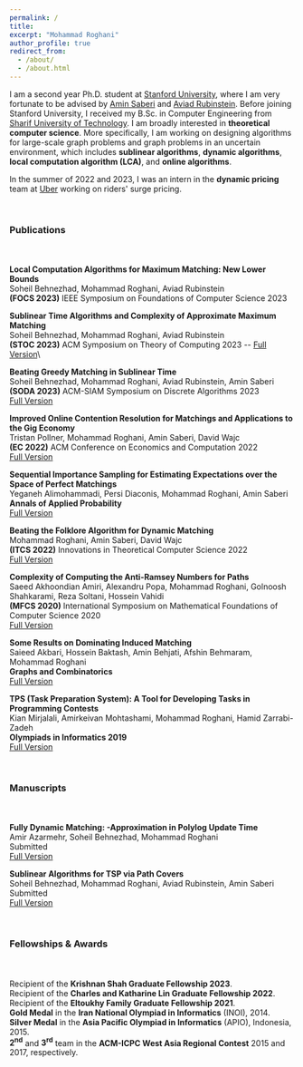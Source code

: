 ```yaml
---
permalink: /
title:
excerpt: "Mohammad Roghani"
author_profile: true
redirect_from: 
  - /about/
  - /about.html
---
```

I am a second year Ph.D. student at [Stanford University](https://www.stanford.edu/), where I am very fortunate to be advised by [Amin Saberi](https://web.stanford.edu/~saberi/) and [Aviad Rubinstein](https://cs.stanford.edu/~aviad/). Before joining Stanford University, I received my B.Sc. in Computer Engineering from [Sharif University of Technology](https://en.sharif.edu/). I am broadly interested in **theoretical computer science**. More specifically, I am working on designing algorithms for large-scale graph problems and graph problems in an uncertain environment, which includes **sublinear algorithms**, **dynamic algorithms**, **local computation algorithm (LCA)**, and **online algorithms**. 

In the summer of 2022 and 2023, I was an intern in the **dynamic pricing** team at [Uber](https://www.uber.com/) working on riders' surge pricing.

<br>

### Publications

<div style="line-height:150%;">
    <br>
</div>


**Local Computation Algorithms for Maximum Matching: New Lower Bounds** \
  Soheil Behnezhad, Mohammad Roghani, Aviad Rubinstein\
  **(FOCS 2023)** IEEE Symposium on Foundations of Computer Science 2023

**Sublinear Time Algorithms and Complexity of Approximate Maximum Matching** \
  Soheil Behnezhad, Mohammad Roghani, Aviad Rubinstein\
  **(STOC 2023)** ACM Symposium on Theory of Computing 2023 -- [Full Version](https://arxiv.org/abs/2211.15843)\

**Beating Greedy Matching in Sublinear Time** \
  Soheil Behnezhad, Mohammad Roghani, Aviad Rubinstein, Amin Saberi\
  **(SODA 2023)** ACM-SIAM Symposium on Discrete Algorithms 2023\
  [Full Version](https://arxiv.org/abs/2206.13057)

**Improved Online Contention Resolution for Matchings and Applications to the Gig Economy**\
  Tristan Pollner, Mohammad Roghani, Amin Saberi, David Wajc\
  **(EC 2022)** ACM Conference on Economics and Computation 2022\
  [Full Version](https://arxiv.org/abs/2205.08667)

**Sequential Importance Sampling for Estimating Expectations over the Space of Perfect Matchings**\
  Yeganeh Alimohammadi, Persi Diaconis, Mohammad Roghani, Amin Saberi\
  **Annals of Applied Probability**\
  [Full Version](https://arxiv.org/abs/2107.00850)

**Beating the Folklore Algorithm for Dynamic Matching**\
  Mohammad Roghani, Amin Saberi, David Wajc\
  **(ITCS 2022)** Innovations in Theoretical Computer Science 2022\
  [Full Version](https://arxiv.org/abs/2106.10321)

**Complexity of Computing the Anti-Ramsey Numbers for Paths**\
  Saeed Akhoondian Amiri, Alexandru Popa, Mohammad Roghani, Golnoosh Shahkarami, Reza Soltani, Hossein Vahidi\
  **(MFCS 2020)** International Symposium on Mathematical Foundations of Computer Science 2020\
  [Full Version](https://arxiv.org/abs/1810.08004)

**Some Results on Dominating Induced Matching**\
  Saieed Akbari, Hossein Baktash, Amin Behjati, Afshin Behmaram, Mohammad Roghani\
  **Graphs and Combinatorics**\
  [Full Version](https://arxiv.org/abs/1912.00511)

**TPS (Task Preparation System): A Tool for Developing Tasks in Programming Contests**\
  Kian Mirjalali, Amirkeivan Mohtashami, Mohammad Roghani, Hamid Zarrabi-Zadeh\
  **Olympiads in Informatics 2019**\
  [Full Version](https://ioinformatics.org/journal/v13_2019_209_216.pdf)

 <br>


### Manuscripts

<div style="line-height:150%;">
    <br>
</div>

 **Fully Dynamic Matching: -Approximation in Polylog Update Time** \
  Amir Azarmehr, Soheil Behnezhad, Mohammad Roghani \
  Submitted\
  [Full Version](https://arxiv.org/abs/2307.08772)


**Sublinear Algorithms for TSP via Path Covers** \
  Soheil Behnezhad, Mohammad Roghani, Aviad Rubinstein, Amin Saberi\
  Submitted\
  [Full Version](https://arxiv.org/abs/2301.05350)



<br>
 
### Fellowships & Awards

<div style="line-height:150%;">
    <br>
</div>

Recipient of the **Krishnan Shah Graduate Fellowship 2023**.\
Recipient of the **Charles and Katharine Lin Graduate Fellowship 2022**.\
Recipient of the **Eltoukhy Family Graduate Fellowship 2021**.\
**Gold Medal** in the **Iran National Olympiad in Informatics** (INOI), 2014.\
**Silver Medal** in the **Asia Pacific Olympiad in Informatics** (APIO), Indonesia, 2015.\
**2<sup>nd</sup>** and **3<sup>rd</sup>** team in the **ACM-ICPC West Asia Regional Contest** 2015 and 2017, respectively.
